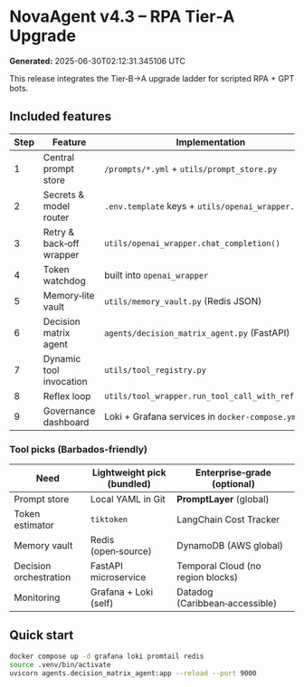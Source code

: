 # NovaAgent v4.3 – RPA Tier‑A Upgrade

**Generated:** 2025-06-30T02:12:31.345106 UTC

This release integrates the Tier‑B→A upgrade ladder for scripted RPA + GPT bots.

## Included features

| Step | Feature | Implementation |
|------|---------|----------------|
| 1 | Central prompt store | `/prompts/*.yml` + `utils/prompt_store.py` |
| 2 | Secrets & model router | `.env.template` keys + `utils/openai_wrapper.py` |
| 3 | Retry & back‑off wrapper | `utils/openai_wrapper.chat_completion()` |
| 4 | Token watchdog | built into `openai_wrapper` |
| 5 | Memory‑lite vault | `utils/memory_vault.py` (Redis JSON) |
| 6 | Decision matrix agent | `agents/decision_matrix_agent.py` (FastAPI) |
| 7 | Dynamic tool invocation | `utils/tool_registry.py` |
| 8 | Reflex loop | `utils/tool_wrapper.run_tool_call_with_reflex()` |
| 9 | Governance dashboard | Loki + Grafana services in `docker-compose.yml` |

### Tool picks (Barbados‑friendly)

| Need | Lightweight pick (bundled) | Enterprise‑grade (optional) |
|------|---------------------------|-----------------------------|
| Prompt store | Local YAML in Git | **PromptLayer** (global) |
| Token estimator | `tiktoken` | LangChain Cost Tracker |
| Memory vault | Redis (open‑source) | DynamoDB (AWS global) |
| Decision orchestration | FastAPI microservice | Temporal Cloud (no region blocks) |
| Monitoring | Grafana + Loki (self) | Datadog (Caribbean‑accessible) |

## Quick start

```bash
docker compose up -d grafana loki promtail redis
source .venv/bin/activate
uvicorn agents.decision_matrix_agent:app --reload --port 9000
```
